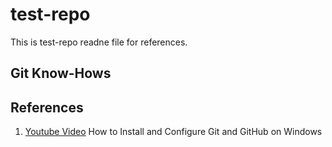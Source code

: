 # test-repo
This is test-repo readne file for references.

## **Git Know-Hows**

## **References**
1.  [Youtube Video](https://www.youtube.com/watch?v=J_Clau1bYco) How to Install and Configure Git and GitHub on Windows

